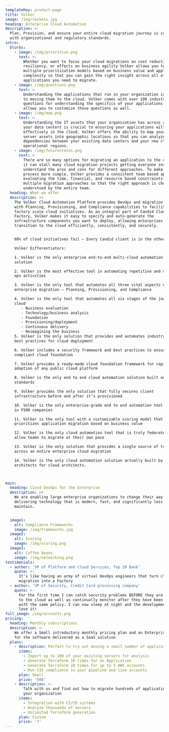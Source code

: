```yaml
---
templateKey: product-page
title: Volker
image: /img/rockets.jpg
heading: Enterprise Cloud Automation
description: >-
  Plan, Provision, and ensure your entire cloud migration journey is compliant
  with organizational and regulatory standards.
intro:
  blurbs:
    - image: /img/prioritize.png
      text: >-
        Whether you want to focus your cloud migrations on cost reductions, data
        resiliency, or effects on business agility Volker allows you to develop
        multiple prioritization models based on business value and application
        complexity so that you can gain the right insight across all of the
        applications you need to migrate.
    - image: /img/questions.png
      text: >
        Understanding the applications that run in your organization is critical
        to moving them to the cloud. Volker comes with over 100 industry proven
        questions for understanding the specifics of your applications and
        allows you to customize those questions as well.
    - image: /img/map.png
      text: >
        Understanding the IT assets that your organization has across all of
        your data centers is crucial to ensuring your applications will run
        effectively in the cloud. Volker offers the ability to map your existing
        server assets into geographic locations so that you can analyze latency
        dependencies between your existing data centers and your new cloud based
        operational regions.
    - image: /img/futurestates.png
      text: >
        There are so many options for migrating an application to the cloud that
        it can stall many cloud migration projects getting everyone involved to
        understand the pros and cons for different approaches. To make this
        process more simple, Volker provides a consistent team based approach to
        evaluating the time, financial, and resource based constraints across
        multiple migration approaches so that the right approach is chosen and
        understood by the entire team.
  heading: What we offer
  description: >+
    The Volker Cloud Automation Platform provides DevOps and migration teams
    with Planning, Provisioning, and Compliance capabilities to facilitate
    factory scale cloud initiatives. As an integral part of Candid Cloud
    Factory, Volker makes it easy to specify and auto-generate the
    infrastructure components you want to deploy, allowing enterprises to
    transition to the cloud efficiently, consistently, and securely.


    60% of cloud initiatives fail — Every Candid client is in the other 40%

    Volker Differentiators: 

    1. Volker is the only enterprise end-to-end multi-cloud automation
    solution  

    2. Volker is the most effective tool in automating repetitive and manual dev
    ops activities 

    3. Volker is the only tool that automates all three vital aspects of an
    enterprise migration – Planning, Provisioning, and Compliance

    4. Volker is the only tool that automates all six stages of the journey to
    cloud 
       - Business evaluation
       - Technology/business analysis
       - Foundation 
       - Provisioning/deployment
       - Continuous delivery
       - Reimagining the business
    5. Volker is the only solution that provides and automates industry standard
    best practices for cloud deployment 

    6. Volker includes a security framework and best practices to ensure a
    compliant cloud foundation

    7. Volker provides a ready-made cloud foundation framework for rapid
    adoption of any public cloud platform

    8. Volker is the only end to end cloud automation solution built on open
    standards

    9. Volker provides the only solution that fully secures client
    infrastructure before and after it’s provisioned

    10. Volker is the only enterprise-grade end to end automation tool deployed
    in F500 companies

    11. Volker is the only tool with a customizable scoring model that
    prioritizes application migration based on business value 

    12. Volker is the only cloud automation tool that is truly federated to
    allow teams to migrate at their own pace

    13. Volker is the only solution that provides a single source of truth
    across an entire enterprise cloud migration 

    14. Volker is the only cloud automation solution actually built by cloud
    architects for cloud architects.



main:
  heading: Cloud DevOps for the Enterprise
  description: >+
    We are enabling large enterprise organizations to change their way of
    delivering technology that is modern, fast, and significantly less costly to
    maintain.


  image1:
    alt: Compliance Frameworks
    image: /img/frameworks.jpg
  image2:
    alt: Scoring
    image: /img/scoring.png
  image3:
    alt: Coffee beans
    image: /img/networking.png
testimonials:
  - author: 'VP of Platform and Cloud Services, Top 20 Bank'
    quote: >-
      It's like having an army of virtual DevOps engineers that turn cloud
      migration into a Factory
  - author: 'VP of Security, Credit Card processing company'
    quote: >-
      For the first time I can catch security problems BEFORE they are deployed
      to the cloud as well as continually monitor after they have been deployed
      with the same policy. I can now sleep at night and the development teams
      love it!
full_image: /img/accounts.png
pricing:
  heading: Monthly subscriptions
  description: >-
    We offer a Small introductory monthly pricing plan and an Enterprise plan
    for the software delivered as a SaaS solution
  plans:
    - description: Perfect to try out moving a small number of applications
      items:
        - Import up to 100 of your existing servers for analysis
        - Generate Terraform 10 times for an Application
        - Generate Terraform 10 times for up to 5 AWS accounts
        - Run CIS compliance in your pipeline and live accounts
      plan: Small
      price: '500'
    - description: >-
        Talk with us and find out how to migrate hundreds of applications within
        your organization
      items:
        - Integration with CI/CD systems
        - Analyze thousands of servers
        - Unlimited Terraform generation
      plan: Custom
      price: '?'
---
```


